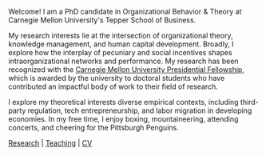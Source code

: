 Welcome! I am a PhD candidate in Organizational Behavior & Theory at Carnegie Mellon University's Tepper School of Business.

My research interests lie at the intersection of organizational theory, knowledge management, and human capital development. Broadly, I explore how the interplay of pecuniary and social incentives shapes intraorganizational networks and performance. My research has been recognized with the [Carnegie Mellon University Presidential Fellowship](https://www.cmu.edu/tepper/news/stories/2021/april/phd-fellowships-awarded.html), which is awarded by the university to doctoral students who have contributed an impactful body of work to their field of research.

I explore my theoretical interests diverse empirical contexts, including third-party regulation, tech entrepreneurship, and labor migration in developing economies. In my free time, I enjoy boxing, mountaineering, attending concerts, and cheering for the Pittsburgh Penguins.

[Research](./research.html) | [Teaching](./teaching.html) | [CV](./CV.html)  
